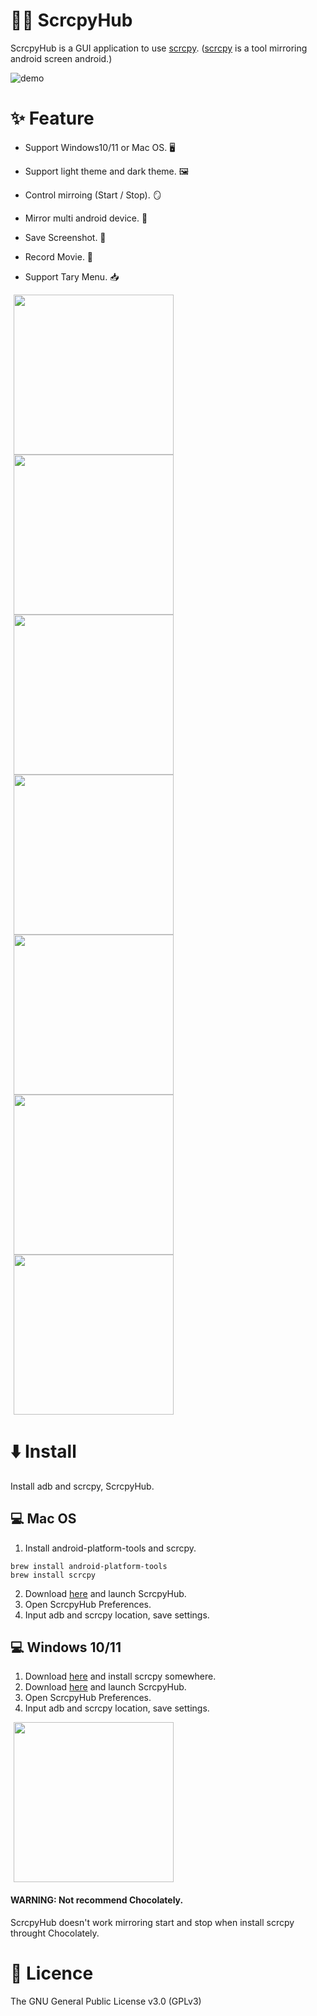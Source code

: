 # 🐻‍❄️ ScrcpyHub

ScrcpyHub is a GUI application to use [scrcpy](https://github.com/Genymobile/scrcpy). ([scrcpy](https://github.com/Genymobile/scrcpy) is a tool mirroring android screen android.)

![demo](docs/demo.gif)

# ✨ Feature

- Support Windows10/11 or Mac OS. 🖥️ 

- Support light theme and dark theme. 🖼️

- Control mirroing (Start / Stop). 🪞

- Mirror multi android device. 📱

- Save Screenshot. 📸

- Record Movie. 🎥

- Support Tary Menu. 📥

  
<img src="docs/5.png" width=256 hspace="5">
<img src="docs/6.png" width=256 hspace="5">
<img src="docs/1.png" width=256 hspace="5">
<img src="docs/2.png" width=256 hspace="5">
<img src="docs/3.png" width=256 hspace="5">
<img src="docs/4.png" width=256 hspace="5">
<img src=docs/tray.png width=256 hspace=5>

# ⬇️ Install

Install adb and scrcpy, ScrcpyHub.

## 💻 Mac OS

1. Install android-platform-tools and scrcpy.

```
brew install android-platform-tools
brew install scrcpy
```
2. Download [here](https://github.com/kaleidot725/scrcpy-hub/releases/tag/v1.3.0) and launch ScrcpyHub.
3. Open ScrcpyHub Preferences.
4. Input adb and scrcpy location, save settings.

## 💻 Windows 10/11

1. Download [here](https://github.com/Genymobile/scrcpy#windows) and install scrcpy somewhere.
2. Download [here](https://github.com/kaleidot725/scrcpy-hub/releases/tag/v1.3.0) and launch ScrcpyHub.
3. Open ScrcpyHub Preferences.
4. Input adb and scrcpy location, save settings.

<img src="docs/four.png" width=256 hspace="5">

#### WARNING: Not recommend Chocolately.

ScrcpyHub doesn't work mirroring start and stop when install scrcpy throught Chocolately.

# 🎫 Licence

The GNU General Public License v3.0 (GPLv3)

